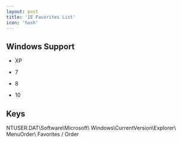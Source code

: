 ```yaml
---
layout: post
title: 'IE Favorites List'
icon: 'hash'
---
```


## Windows Support

- XP

- 7

- 8

- 10



## Keys

NTUSER.DAT\Software\Microsoft\ Windows\CurrentVersion\Explorer\ MenuOrder\ Favorites / Order

